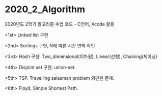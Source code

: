 # 2020_2_Algorithm
2020년도 2학기 알고리즘 수업 코드 - C언어, Xcode 활용

<1st>
Linked list 구현

<2nd>
Sortings 구현, N에 따른 시간 변화 확인

<3rd>
Hash 구현. Two_dimensional(이차원), Linear(선형), Chaining(체이닝)

<4th>
Disjoint set 구현. union-set.

<5th>
TSP. Travelling salesman problem 외판원 문제.

<6th>
Floyd, Simple Shortest Path.
